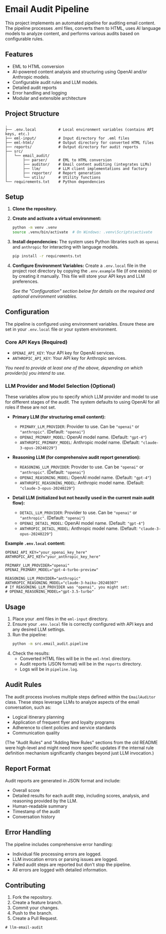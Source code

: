 # Email Audit Pipeline

This project implements an automated pipeline for auditing email content. The pipeline processes .eml files, converts them to HTML, uses AI language models to analyze content, and performs various audits based on configurable rules.

## Features

- EML to HTML conversion
- AI-powered content analysis and structuring using OpenAI and/or Anthropic models.
- Configurable audit rules and LLM models.
- Detailed audit reports
- Error handling and logging
- Modular and extensible architecture

## Project Structure

```
.
├── .env.local          # Local environment variables (contains API keys, etc.)
├── eml-input/          # Input directory for .eml files
├── eml-html/           # Output directory for converted HTML files
├── reports/            # Output directory for audit reports
├── src/
│   └── email_audit/
│       ├── parser/     # EML to HTML conversion
│       ├── auditor/    # Email content auditing (integrates LLMs)
│       ├── llm/        # LLM client implementations and factory
│       ├── reporter/   # Report generation
│       └── utils/      # Utility functions
└── requirements.txt    # Python dependencies
```

## Setup

1.  **Clone the repository.**
2.  **Create and activate a virtual environment:**
    ```bash
    python -m venv .venv
    source .venv/bin/activate  # On Windows: .venv\Scripts\activate
    ```
3.  **Install dependencies:**
    The system uses Python libraries such as `openai` and `anthropic` for interacting with language models.
    ```bash
    pip install -r requirements.txt
    ```
4.  **Configure Environment Variables:**
    Create a `.env.local` file in the project root directory by copying the `.env.example` file (if one exists) or by creating it manually. This file will store your API keys and LLM preferences.

    *See the "Configuration" section below for details on the required and optional environment variables.*

## Configuration

The pipeline is configured using environment variables. Ensure these are set in your `.env.local` file or your system environment.

### Core API Keys (Required)

*   `OPENAI_API_KEY`: Your API key for OpenAI services.
*   `ANTHROPIC_API_KEY`: Your API key for Anthropic services.

*You need to provide at least one of the above, depending on which provider(s) you intend to use.*

### LLM Provider and Model Selection (Optional)

These variables allow you to specify which LLM provider and model to use for different stages of the audit. The system defaults to using OpenAI for all roles if these are not set.

*   **Primary LLM (for structuring email content):**
    *   `PRIMARY_LLM_PROVIDER`: Provider to use. Can be `"openai"` or `"anthropic"`. (Default: `"openai"`)
    *   `OPENAI_PRIMARY_MODEL`: OpenAI model name. (Default: `"gpt-4"`)
    *   `ANTHROPIC_PRIMARY_MODEL`: Anthropic model name. (Default: `"claude-3-opus-20240229"`)

*   **Reasoning LLM (for comprehensive audit report generation):**
    *   `REASONING_LLM_PROVIDER`: Provider to use. Can be `"openai"` or `"anthropic"`. (Default: `"openai"`)
    *   `OPENAI_REASONING_MODEL`: OpenAI model name. (Default: `"gpt-4"`)
    *   `ANTHROPIC_REASONING_MODEL`: Anthropic model name. (Default: `"claude-3-opus-20240229"`)

*   **Detail LLM (initialized but not heavily used in the current main audit flow):**
    *   `DETAIL_LLM_PROVIDER`: Provider to use. Can be `"openai"` or `"anthropic"`. (Default: `"openai"`)
    *   `OPENAI_DETAIL_MODEL`: OpenAI model name. (Default: `"gpt-4"`)
    *   `ANTHROPIC_DETAIL_MODEL`: Anthropic model name. (Default: `"claude-3-opus-20240229"`)

**Example `.env.local` content:**
```env
OPENAI_API_KEY="your_openai_key_here"
ANTHROPIC_API_KEY="your_anthropic_key_here"

PRIMARY_LLM_PROVIDER="openai"
OPENAI_PRIMARY_MODEL="gpt-4-turbo-preview"

REASONING_LLM_PROVIDER="anthropic"
ANTHROPIC_REASONING_MODEL="claude-3-haiku-20240307"
# If REASONING_LLM_PROVIDER was "openai", you might set:
# OPENAI_REASONING_MODEL="gpt-3.5-turbo"
```

## Usage

1.  Place your .eml files in the `eml-input` directory.
2.  Ensure your `.env.local` file is correctly configured with API keys and any desired LLM settings.
3.  Run the pipeline:
    ```bash
    python -m src.email_audit.pipeline
    ```
4.  Check the results:
    *   Converted HTML files will be in the `eml-html` directory.
    *   Audit reports (JSON format) will be in the `reports` directory.
    *   Logs will be in `pipeline.log`.

## Audit Rules

The audit process involves multiple steps defined within the `EmailAuditor` class. These steps leverage LLMs to analyze aspects of the email conversation, such as:
- Logical itinerary planning
- Application of frequent flyer and loyalty programs
- Adherence to client policies and service standards
- Communication quality

(The "Audit Rules" and "Adding New Rules" sections from the old README were high-level and might need more specific updates if the internal rule definition mechanism significantly changes beyond just LLM invocation.)

## Report Format

Audit reports are generated in JSON format and include:

- Overall score
- Detailed results for each audit step, including scores, analysis, and reasoning provided by the LLM.
- Human-readable summary
- Timestamp of the audit
- Conversation history

## Error Handling

The pipeline includes comprehensive error handling:

- Individual file processing errors are logged.
- LLM invocation errors or parsing issues are logged.
- Failed audit steps are reported but don't stop the pipeline.
- All errors are logged with detailed information.

## Contributing

1.  Fork the repository.
2.  Create a feature branch.
3.  Commit your changes.
4.  Push to the branch.
5.  Create a Pull Request.
```
# llm-email-audit
